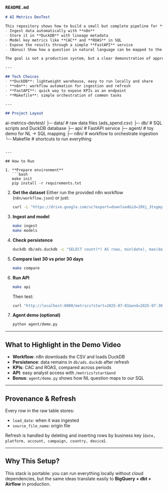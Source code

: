 ### `README.md`

```markdown
# AI Metrics DevTest

This repository shows how to build a small but complete pipeline for **ad spend data**:  
- Ingest data automatically with **n8n**  
- Store it in **DuckDB** with lineage metadata  
- Model key metrics like **CAC** and **ROAS** in SQL  
- Expose the results through a simple **FastAPI** service  
- (Bonus) Show how a question in natural language can be mapped to the SQL we built  

The goal is not a production system, but a clear demonstration of approach, SQL modeling, and making metrics accessible.

---

## Tech Choices
- **DuckDB**: lightweight warehouse, easy to run locally and share  
- **n8n**: workflow automation for ingestion and refresh  
- **FastAPI**: quick way to expose KPIs as an endpoint  
- **Makefile**: simple orchestration of common tasks  

---

## Project Layout
```

ai-metrics-devtest/
├─ data/              # raw data files (ads\_spend.csv)
├─ db/                # SQL scripts and DuckDB database
├─ api/               # FastAPI service
├─ agent/             # toy demo for NL → SQL mapping
├─ n8n/               # workflow to orchestrate ingestion
└─ Makefile           # shortcuts to run everything

````

---

## How to Run

1. **Prepare environment**
   ```bash
   make init
   pip install -r requirements.txt
````

2. **Get the dataset**
   Either run the provided n8n workflow (`n8n/workflow.json`) or just:

   ```bash
   curl -L "https://drive.google.com/uc?export=download&id=1RXj_3txgmyX2Wyt9ZwM7l4axfi5A6EC-" -o data/ads_spend.csv
   ```

3. **Ingest and model**

   ```bash
   make ingest
   make models
   ```

4. **Check persistence**

   ```bash
   duckdb db/ads.duckdb -c "SELECT count(*) AS rows, min(date), max(date) FROM ads_spend_raw;"
   ```

5. **Compare last 30 vs prior 30 days**

   ```bash
   make compare
   ```

6. **Run API**

   ```bash
   make api
   ```

   Then test:

   ```bash
   curl "http://localhost:8000/metrics?start=2025-07-01&end=2025-07-30"
   ```

7. **Agent demo (optional)**

   ```bash
   python agent/demo.py
   ```

---

## What to Highlight in the Demo Video

* **Workflow**: n8n downloads the CSV and loads DuckDB
* **Persistence**: data remains in `db/ads.duckdb` after refresh
* **KPIs**: CAC and ROAS, compared across periods
* **API**: easy analyst access with `/metrics?start&end`
* **Bonus**: `agent/demo.py` shows how NL question maps to our SQL

---

## Provenance & Refresh

Every row in the raw table stores:

* `load_date`: when it was ingested
* `source_file_name`: origin file

Refresh is handled by deleting and inserting rows by business key (`date, platform, account, campaign, country, device`).

---

## Why This Setup?

This stack is portable: you can run everything locally without cloud dependencies, but the same ideas translate easily to **BigQuery + dbt + Airflow** in production.
